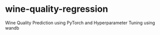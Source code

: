 # wine-quality-regression
Wine Quality Prediction using PyTorch and Hyperparameter Tuning using wandb
